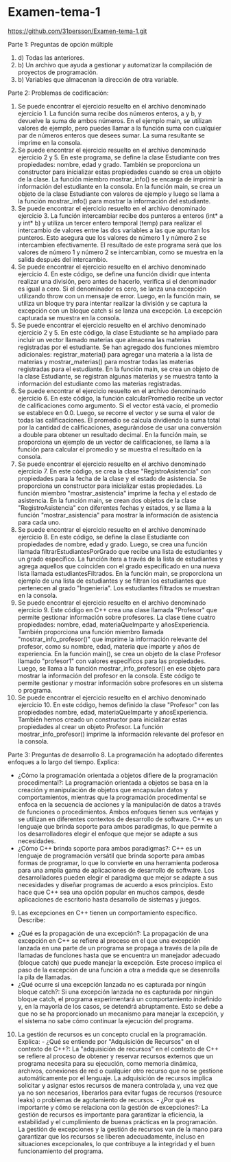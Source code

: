 # Examen-tema-1
https://github.com/31persson/Examen-tema-1.git

Parte 1: Preguntas de opción múltiple
  1. d) Todas las anteriores.
  2. b) Un archivo que ayuda a gestionar y automatizar la compilación de proyectos de programación.
  3. b) Variables que almacenan la dirección de otra variable.

Parte 2: Problemas de codificación:
  1. Se puede encontrar el ejercicio resuelto en el archivo denominado ejercicio 1. La función suma recibe dos números enteros, a y b, y devuelve la suma de ambos números. En el ejemplo main, se utilizan valores de ejemplo, pero puedes llamar a la función suma con cualquier par de números enteros que desees sumar. La suma resultante se imprime en la consola.
  2. Se puede encontrar el ejercicio resuelto en el archivo denominado ejercicio 2 y 5. En este programa, se define la clase Estudiante con tres propiedades: nombre, edad y grado. También se proporciona un constructor para inicializar estas propiedades cuando se crea un objeto de la clase. La función miembro mostrar_info() se encarga de imprimir la información del estudiante en la consola. En la función main, se crea un objeto de la clase Estudiante con valores de ejemplo y luego se llama a la función mostrar_info() para mostrar la información del estudiante.
  3. Se puede encontrar el ejercicio resuelto en el archivo denominado ejercicio 3. La función intercambiar recibe dos punteros a enteros (int* a y int* b) y utiliza un tercer entero temporal (temp) para realizar el intercambio de valores entre las dos variables a las que apuntan los punteros. Esto asegura que los valores de número 1 y número 2 se intercambien efectivamente. El resultado de este programa será que los valores de número 1 y número 2 se intercambian, como se muestra en la salida después del intercambio.
  4. Se puede encontrar el ejercicio resuelto en el archivo denominado ejercicio 4. En este código, se define una función dividir que intenta realizar una división, pero antes de hacerlo, verifica si el denominador es igual a cero. Si el denominador es cero, se lanza una excepción utilizando throw con un mensaje de error. Luego, en la función main, se utiliza un bloque try para intentar realizar la división y se captura la excepción con un bloque catch si se lanza una excepción. La excepción capturada se muestra en la consola.
  5. Se puede encontrar el ejercicio resuelto en el archivo denominado ejercicio 2 y 5. En este código, la clase Estudiante se ha ampliado para incluir un vector llamado materias que almacena las materias registradas por el estudiante. Se han agregado dos funciones miembro adicionales: registrar_materia() para agregar una materia a la lista de materias y mostrar_materias() para mostrar todas las materias registradas para el estudiante. En la función main, se crea un objeto de la clase Estudiante, se registran algunas materias y se muestra tanto la información del estudiante como las materias registradas.
  6. Se puede encontrar el ejercicio resuelto en el archivo denominado ejercicio 6. En este código, la función calcularPromedio recibe un vector de calificaciones como argumento. Si el vector está vacío, el promedio se establece en 0.0. Luego, se recorre el vector y se suma el valor de todas las calificaciones. El promedio se calcula dividiendo la suma total por la cantidad de calificaciones, asegurándose de usar una conversión a double para obtener un resultado decimal. En la función main, se proporciona un ejemplo de un vector de calificaciones, se llama a la función para calcular el promedio y se muestra el resultado en la consola.
  7. Se puede encontrar el ejercicio resuelto en el archivo denominado ejercicio 7. En este código, se crea la clase "RegistroAsistencia" con propiedades para la fecha de la clase y el estado de asistencia. Se proporciona un constructor para inicializar estas propiedades. La función miembro "mostrar_asistencia" imprime la fecha y el estado de asistencia. En la función main, se crean dos objetos de la clase "RegistroAsistencia" con diferentes fechas y estados, y se llama a la función "mostrar_asistencia" para mostrar la información de asistencia para cada uno.
  8. Se puede encontrar el ejercicio resuelto en el archivo denominado ejercicio 8. En este código, se define la clase Estudiante con propiedades de nombre, edad y grado. Luego, se crea una función llamada filtrarEstudiantesPorGrado que recibe una lista de estudiantes y un grado específico. La función itera a través de la lista de estudiantes y agrega aquellos que coinciden con el grado especificado en una nueva lista llamada estudiantesFiltrados. En la función main, se proporciona un ejemplo de una lista de estudiantes y se filtran los estudiantes que pertenecen al grado "Ingenieria". Los estudiantes filtrados se muestran en la consola.
  9. Se puede encontrar el ejercicio resuelto en el archivo denominado ejercicio 9. Este código en C++ crea una clase llamada "Profesor" que permite gestionar información sobre profesores. La clase tiene cuatro propiedades: nombre, edad, materiaQueImparte y añosExperiencia. También proporciona una función miembro llamada "mostrar_info_profesor()" que imprime la información relevante del profesor, como su nombre, edad, materia que imparte y años de experiencia. En la función main(), se crea un objeto de la clase Profesor llamado "profesor1" con valores específicos para las propiedades. Luego, se llama a la función mostrar_info_profesor() en ese objeto para mostrar la información del profesor en la consola. Este código te permite gestionar y mostrar información sobre profesores en un sistema o programa.
  10. Se puede encontrar el ejercicio resuelto en el archivo denominado ejercicio 10. En este código, hemos definido la clase "Profesor" con las propiedades nombre, edad, materiaQueImparte y añosExperiencia. También hemos creado un constructor para inicializar estas propiedades al crear un objeto Profesor. La función mostrar_info_profesor() imprime la información relevante del profesor en la consola.

Parte 3: Preguntas de desarrollo
  8. La programación ha adoptado diferentes enfoques a lo largo del tiempo. Explica:
  - ¿Cómo la programación orientada a objetos difiere de la programación procedimental?: La programación orientada a objetos se basa en la creación y manipulación de objetos 
    que encapsulan datos y comportamientos, mientras que la programación procedimental se enfoca en la secuencia de acciones y la manipulación de datos a través de funciones o 
    procedimientos. Ambos enfoques tienen sus ventajas y se utilizan en diferentes contextos de desarrollo de software. C++ es un lenguaje que brinda soporte para ambos 
    paradigmas, lo que permite a los desarrolladores elegir el enfoque que mejor se adapte a sus necesidades.
  - ¿Cómo C++ brinda soporte para ambos paradigmas?: C++ es un lenguaje de programación versátil que brinda soporte para ambas formas de programar, lo que lo convierte en una 
    herramienta poderosa para una amplia gama de aplicaciones de desarrollo de software. Los desarrolladores pueden elegir el paradigma que mejor se adapte a sus necesidades y 
    diseñar programas de acuerdo a esos principios. Esto hace que C++ sea una opción popular en muchos campos, desde aplicaciones de escritorio hasta desarrollo de sistemas y 
    juegos.
  9. Las excepciones en C++ tienen un comportamiento específico. Describe:
  - ¿Qué es la propagación de una excepción?: La propagación de una excepción en C++ se refiere al proceso en el que una excepción lanzada en una parte de un programa se 
    propaga a través de la pila de llamadas de funciones hasta que se encuentra un manejador adecuado (bloque catch) que puede manejar la excepción. Este proceso implica el 
    paso de la excepción de una función a otra a medida que se desenrolla la pila de llamadas.
  - ¿Qué ocurre si una excepción lanzada no es capturada por ningún bloque catch?: Si una excepción lanzada no es capturada por ningún bloque catch, el programa experimentará 
    un comportamiento indefinido y, en la mayoría de los casos, se detendrá abruptamente. Esto se debe a que no se ha proporcionado un mecanismo para manejar la excepción, y 
    el sistema no sabe cómo continuar la ejecución del programa.
  10. La gestión de recursos es un concepto crucial en la programación. Explica:
    - ¿Qué se entiende por "Adquisición de Recursos" en el contexto de C++?: La "adquisición de recursos" en el contexto de C++ se refiere al proceso de obtener y reservar 
      recursos externos que un programa necesita para su ejecución, como memoria dinámica, archivos, conexiones de red o cualquier otro recurso que no se gestione 
      automáticamente por el lenguaje. La adquisición de recursos implica solicitar y asignar estos recursos de manera controlada y, una vez que ya no son necesarios, 
      liberarlos para evitar fugas de recursos (resource leaks) o problemas de agotamiento de recursos.
    - ¿Por qué es importante y cómo se relaciona con la gestión de excepciones?:  La gestión de recursos es importante para garantizar la eficiencia, la estabilidad y el 
      cumplimiento de buenas prácticas en la programación. La gestión de excepciones y la gestión de recursos van de la mano para garantizar que los recursos se liberen 
      adecuadamente, incluso en situaciones excepcionales, lo que contribuye a la integridad y el buen funcionamiento del programa.
